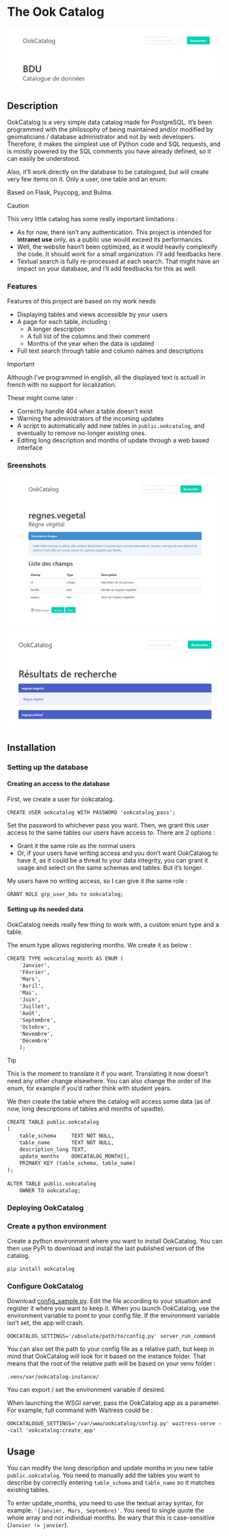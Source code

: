 # The Ook Catalog

![banner](documentation/static/ookcatalog_banner.png)

## Description

OokCatalog is a very simple data catalog made for PostgreSQL. It’s been programmed with the philosophy of being
maintained and/or modified by geomaticians / database administrator and not by web developers. Therefore, it makes the
simplest use of Python code and SQL requests, and is mostly powered by the SQL comments you have already defined, so it
can easily be understood.

Also, it’ll work directly on the database to be catalogued, but will create very few items on it. Only a user, one table
and an enum.

Based on Flask, Psycopg, and Bulma.

> [!CAUTION]
> This very little catalog has some really important limitations :
> - As for now, there isn’t any authentication. This project is intended for **intranet use** only, as a public use
    would exceed its performances.
> - Well, the website hasn’t been optimized, as it would heavily complexify the code. It should work for a small
    organization. I’ll add feedbacks here.
> - Textual search is fully re-processed at each search. That might have an impact on your database, and i’ll add
    feedbacks for this as well.

### Features

Features of this project are based on my work needs

- Displaying tables and views accessible by your users
- A page for each table, including :
    - A longer description
    - A full list of the columns and their comment
    - Months of the year when the data is updated
- Full text search through table and column names and descriptions

> [!IMPORTANT]
> Although I’ve programmed in english, all the displayed text is actuall in french with no support for localization.

These might come later :

- Correctly handle 404 when a table doesn’t exist
- Warning the administrators of the incoming updates
- A script to automatically add new tables in `public.ookcatalog`, and eventually to remove no-longer existing ones.
- Editing long description and months of update through a web based interface

### Sreenshots

![](documentation/static/ookcatalog_table.png)

![](documentation/static/ookcatalog_search.png)

## Installation

### Setting up the database

#### Creating an access to the database

First, we create a user for ookcatalog.

```postgresql
CREATE USER ookcatalog WITH PASSWORD 'ookcatalog_pass';
```

Set the password to whichever pass you want. Then, we grant this user access to the same tables our users have access
to. There are 2 options :

- Grant it the same role as the normal users
- Or, if your users have writing access and you don’t want OokCatalog to have it, as it could be a threat to your
  data integrity, you can grant it usage and select on the same schemas and tables. But it’s longer.

My users have no writing access, so I can give it the same role :

```postgresql
GRANT ROLE grp_user_bdu to ookcatalog;
```

#### Setting up its needed data

OokCatalog needs really few thing to work with, a custom enum type and a table.

The enum type allows registering months. We create it as below :

```postgresql
CREATE TYPE ookcatalog_month AS ENUM (
    'Janvier',
    'Février',
    'Mars',
    'Avril',
    'Mai',
    'Juin',
    'Juillet',
    'Août',
    'Septembre',
    'Octobre',
    'Novembre',
    'Décembre'
    );
```

> [!TIP]
> This is the moment to translate it if you want. Translating it now doesn’t need any other change elsewhere. You can
> also change the order of the enum, for example if you’d rather think with student years.

We then create the table where the catalog will access some data (as of now, long descriptions of tables and months of
upadte).

```postgresql
CREATE TABLE public.ookcatalog
(
    table_schema     TEXT NOT NULL,
    table_name       TEXT NOT NULL,
    description_long TEXT,
    update_months    OOKCATALOG_MONTH[],
    PRIMARY KEY (table_schema, table_name)
);

ALTER TABLE public.ookcatalog
    OWNER TO ookcatalog;
```

### Deploying OokCatalog

### Create a python environment

Create a python environment where you want to install OokCatalog. You can then use PyPi to download and install the last
published version of the catalog.

```commandline
pip install ookcatalog
```

### Configure OokCatalog

Download [config_sample.py](./config_sample.py). Edit the file according to your situation and register it where you
want to keep it. When you launch OokCatalog, use the environment variable to point to your config file. If the
environment variable isn’t set, the app will crash.

```commandline
OOKCATALOG_SETTINGS='/absolute/path/to/config.py' server_run_command
```

You can also set the path to your config file as a relative path, but keep in mind that OokCatalog will look for it
based on the instance folder. That means that the root of the relative path will be based on your venv folder :

```commandline
.venv/var/ookcatalog-instance/
```

You can export / set the environment variable if desired.

When launching the WSGI server, pass the OokCatalog app as a parameter. For example, full command with Waitress could
be :

```commandline
OOKCATALOGUE_SETTINGS='/var/www/ookcatalog/config.py' waitress-serve --call 'ookcatalog:create_app'
```

## Usage

You can modify the long description and update months in you new table `public.ookcatalog`. You need to manually add
the tables you want to describe by correctly entering `table_schema` and `table_name` so it matches existing tables.

To enter update_months, you need to use the textual array syntax, for example: `'{Janvier, Mars, Septembre}'`. You need
to single quote the whole array and not individual months. Be wary that this is case-sensitive (`Janvier != janvier`).